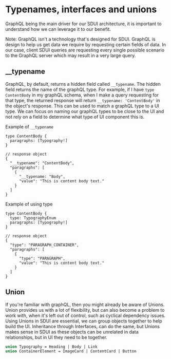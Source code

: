 # Typenames, interfaces and unions

GraphQL being the main driver for our SDUI architecture, it is important to understand how we can leverage it to our benefit.

Note: GraphQL isn't a technology that's designed for SDUI. GraphQL is design to help us get data we require by requesting certain fields of data. In our case, client SDUI queries are requesting every single possible scenario to the GraphQL server which may result in a very large query.

## __typename

GraphQL, by default, returns a hidden field called `__typename`. The hidden field returns the name of the graphQL type. For example, if I have `type ContentBody` in my graphQL schema, when I make a query requesting for that type, the returned response will return `__typename: 'ContentBody'` in the object's response. This can be used to match a graphQL type to a UI type. We can focus on naming our graphQL types to be close to the UI and not rely on a field to determine what type of UI component this is.

Example of `__typename`
```
type ContentBody {
  paragraphs: [Typography!]
}

// response object
{
  "__typename": "ContentBody",
  "paragraphs": [
    {
      "__typename: "Body",
      "value": "This is content body text."
    }
  ]
}
```

Example of using type
```
type ContentBody {
  type: TypographyEnum
  paragraphs: [Typography!]
}

// response object
{
  "type": "PARAGRAPH_CONTAINER",
  "paragraphs": [
    {
      "type": "PARAGRAPH",
      "value": "This is content body text."
    }
  ]
}
```

## Union

If you're familiar with graphQL, then you might already be aware of Unions. Union provides us with a lot of flexibility, but can also become a problem to work with, when it's left out of control, such as cyclical dependency issues. Using Unions in SDUI are essential, we can group objects together to help build the UI. Inheritance through Interfaces, can do the same, but Unions makes sense in SDUI as these objects can be unrelated in data relationships, but in UI they need to be together.

```graphql
union Typography = Heading | Body | Link
union ContainerElement = ImageCard | ContentCard | Button
```